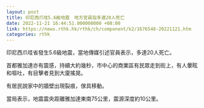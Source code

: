 ```yaml
---
layout: post
title: 印尼西爪哇5.6級地震　地方官員指多達20人死亡
date: 2022-11-21 16:44:51.000000000 +08:00
link: https://news.rthk.hk/rthk/ch/component/k2/1676548-20221121.htm
categories: rthk
---
```


印尼西爪哇省發生5.6級地震，當地傳媒引述官員表示，多達20人死亡。

首都雅加達亦有震感，持續大約幾秒，市中心的商業區有民眾走到街上，有人暈眩和嘔吐，有目擊者見到大廈搖晃。

有居民說家中的牆壁出現裂痕，傢具移動。

當局表示，地震震央距離雅加達東南75公里，震源深度約10公里。

